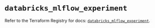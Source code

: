 # `databricks_mlflow_experiment`

Refer to the Terraform Registry for docs: [`databricks_mlflow_experiment`](https://registry.terraform.io/providers/databricks/databricks/1.37.1/docs/resources/mlflow_experiment).
